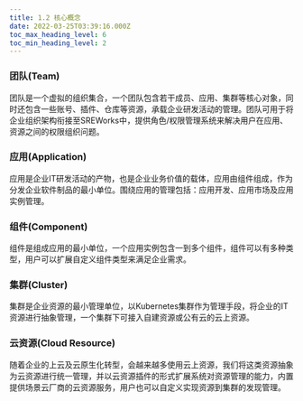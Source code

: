 ```yaml
---
title: 1.2 核心概念
date: 2022-03-25T03:39:16.000Z
toc_max_heading_level: 6
toc_min_heading_level: 2
---
```



<a name="OiVi0"></a>

### 团队(Team)
团队是一个虚拟的组织集合，一个团队包含若干成员、应用、集群等核心对象，同时还包含一些账号、插件、仓库等资源，承载企业研发活动的管理。团队可用于将企业组织架构衔接至SREWorks中，提供角色/权限管理系统来解决用户在应用、资源之间的权限组织问题。

<a name="y6JEi"></a>

### 应用(Application)
应用是企业IT研发活动的产物，也是企业业务价值的载体，应用由组件组成，作为分发企业软件制品的最小单位。围绕应用的管理包括：应用开发、应用市场及应用实例管理。

<a name="s3vpy"></a>

### 组件(Component)
组件是组成应用的最小单位，一个应用实例包含一到多个组件，组件可以有多种类型，用户可以扩展自定义组件类型来满足企业需求。

<a name="ylpiB"></a>

### 集群(Cluster)
集群是企业资源的最小管理单位，以Kubernetes集群作为管理手段，将企业的IT资源进行抽象管理，一个集群下可接入自建资源或公有云的云上资源。

<a name="PEuYQ"></a>

### 云资源(Cloud Resource)
随着企业的上云及云原生化转型，会越来越多使用云上资源，我们将这类资源抽象为云资源进行统一管理，并以云资源插件的形式扩展系统对资源管理的能力，内置提供场景云厂商的云资源服务，用户也可以自定义实现资源到集群的发现管理。
